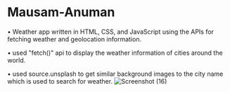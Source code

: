 # Mausam-Anuman
• Weather app written in HTML, CSS, and JavaScript using the APIs for fetching weather and geolocation information.

• used "fetch()" api to display the weather information of cities around the world.

• used source.unsplash to get similar background images to the city name which is used to search for weather.
![Screenshot (16)](https://user-images.githubusercontent.com/123589537/216543524-9413495c-1fd1-4ec2-9ee2-c29374d51861.png)
